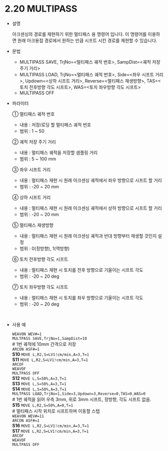 ﻿# 2.20 MULTIPASS

- 설명
    
    아크센싱의 경로를 재현하기 위한 멀티패스 용 명령어 입니다. 이 명령어를 이용하면 원래 아크용접 경로에서 원하는 만큼 시프트 시킨 경로를 재현할 수 있습니다. 


- 문법
  
    - MULTIPASS SAVE, TrjNo=<멀티패스 궤적 번호>, SampDist=<궤적 저장 주기 거리>
    - MULTIPASS LOAD, TrjNo=<멀티패스 궤적 번호>, Side=<좌우 시프트 거리>, Updown=<상하 시프트 거리>, Reverse=<멀티패스 재생방향>, TAS=<토치 전후방향 각도 시프트>, WAS=<토치 좌우방향 각도 시프트>
    - MULTIPASS OFF


- 파라미터
  
   ① 멀티패스 궤적 번호
     - 내용 : 저장/로딩 할 멀티패스 궤적 번호
     - 범위 : 1 ~ 50
   
   ② 궤적 저장 주기 거리
     - 내용 : 멀티패스 궤적을 저장할 샘플링 거리
     - 범위 : 5 ~ 100 mm

   ③ 좌우 시프트 거리
     - 내용 : 멀티패스 재현 시 원래 아크센싱 궤적에서 좌우 방향으로 시프트 할 거리
     - 범위 : -20 ~ 20 mm

   ④ 상하 시프트 거리
     - 내용 : 멀티패스 재현 시 원래 아크센싱 궤적에서 상하 방향으로 시프트 할 거리
     - 범위 : -20 ~ 20 mm
     
   ⑤ 멀티패스 재생방향
     - 내용 : 멀티패스 재현 시 원래 아크센싱 궤적과 반대 방향부터 재생할 것인지 설정
     - 범위 : 0(정방향), 1(역방향)

   
   ⑥ 토치 전후방향 각도 시프트
     - 내용 : 멀티패스 재현 시 토치를 전후 방향으로 기울이는 시프트 각도
     - 범위 : -20 ~ 20 deg

   ⑦ 토치 좌우방향 각도 시프트
     - 내용 : 멀티패스 재현 시 토치를 좌우 방향으로 기울이는 시프트 각도
     - 범위 : -20 ~ 20 deg
  
</br>  

- 사용 예
  
     ```WEAVON WEV#=1```  
     ```MULTPASS SAVE,TrjNo=1,SampDist=10```  
     \# 1번 궤적에 10mm 간격으로 저장  
     ```ARCON ASF#=1```   
**S10**  ```MOVE L,R2,S=LV1!cm/min,A=3,T=1```  
**S11**  ```MOVE L,R2,S=LV1!cm/min,A=3,T=1```  
     ```ARCOF```  
     ```WEAVOF```  
     ```MULTPASS OFF```  
**S12**  ```MOVE L,S=50%,A=3,T=1```  
**S13**  ```MOVE L,S=50%,A=3,T=1```  
**S14**  ```MOVE L,S=50%,A=3,T=1```  
     ```MULTPASS LOAD,TrjNo=1,Side=3,Updown=3,Reverse=0,TAS=0,WAS=0```  
     \# 1번 궤적을 읽어 우측 3mm, 위로 3mm 시프트, 정방향, 각도 시프트 없음.  
**S15**  ```MOVE L,R2,S=50%,A=0,T=1```  
     \# 멀티패스 시작 위치로 시프트하며 이동할 스텝  
     ```WEAVON WEV#=11```  
     ```ARCON ASF#=1 ```  
**S16**  ```MOVE L,R2,S=LV1!cm/min,A=3,T=1```  
**S17**  ```MOVE L,R2,S=LV1!cm/min,A=3,T=1```  
     ```ARCOF```  
     ```WEAVOF```  
     ```MULTPASS OFF```
